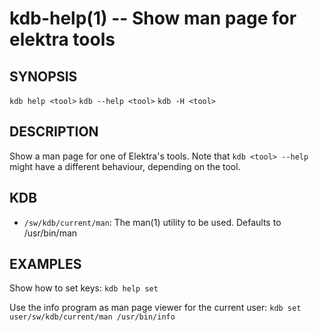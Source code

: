 kdb-help(1) -- Show man page for elektra tools
==============================================

## SYNOPSIS

`kdb help <tool>`
`kdb --help <tool>`
`kdb -H <tool>`

## DESCRIPTION

Show a man page for one of Elektra's tools.
Note that `kdb <tool> --help` might have a different behaviour, depending on the tool.

## KDB

- `/sw/kdb/current/man`:
  The man(1) utility to be used.
  Defaults to /usr/bin/man

## EXAMPLES

Show how to set keys:
	`kdb help set`

Use the info program as man page viewer for the current user:
	`kdb set user/sw/kdb/current/man /usr/bin/info`
